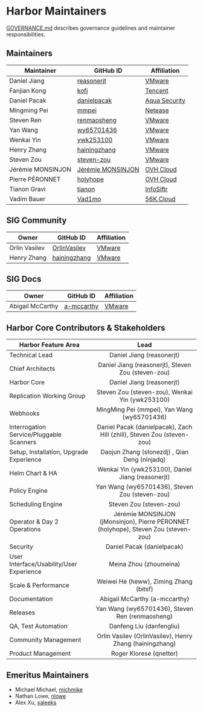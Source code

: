 # Harbor Maintainers

[GOVERNANCE.md](https://github.com/goharbor/community/blob/master/GOVERNANCE.md)
describes governance guidelines and maintainer responsibilities.

## Maintainers

| Maintainer | GitHub ID | Affiliation |
| --------------- | --------- | ----------- |
| Daniel Jiang | [reasonerjt](https://github.com/reasonerjt) | [VMware](https://www.github.com/vmware/) |
| Fanjian Kong | [kofj](https://github.com/kofj) | [Tencent](https://github.com/Tencent) |
| Daniel Pacak | [danielpacak](https://github.com/danielpacak) | [Aqua Security](https://www.github.com/aquasecurity/) |
| Mingming Pei | [mmpei](https://github.com/mmpei) | [Netease](https://github.com/netease) |
| Steven Ren | [renmaosheng](https://github.com/renmaosheng) | [VMware](https://www.github.com/vmware/) |
| Yan Wang | [wy65701436](https://github.com/wy65701436) | [VMware](https://www.github.com/vmware/) |
| Wenkai Yin | [ywk253100](https://github.com/ywk253100) | [VMware](https://www.github.com/vmware/) |
| Henry Zhang | [hainingzhang](https://github.com/hainingzhang)| [VMware](https://www.github.com/vmware/) | 
| Steven Zou | [steven-zou](https://github.com/steven-zou) | [VMware](https://www.github.com/vmware/) |
| Jérémie MONSINJON | [Jérémie MONSINJON](https://github.com/jMonsinjon) | [OVH Cloud](https://www.ovh.com/world/) | 
| Pierre PÉRONNET | [holyhope](github.com/holyhope) | [OVH Cloud](https://www.ovh.com/world/) |
| Tianon Gravi| [tianon](https://github.com/tianon) | [InfoSiftr](https://github.com/infosiftr) |
| Vadim Bauer| [Vad1mo](https://github.com/Vad1mo) | [56K.Cloud](https://container-registry.com) |

## SIG Community

| Owner | GitHub ID | Affiliation |
| --------------- | --------- | ----------- |
| Orlin Vasilev | [OrlinVasilev](https://github.com/OrlinVasilev) | [VMware](https://www.github.com/vmware/) |
| Henry Zhang | [hainingzhang](https://github.com/hainingzhang) | [VMware](https://www.github.com/vmware/) |

## SIG Docs

| Owner | GitHub ID | Affiliation |
| --------------- | --------- | ----------- |
| Abigail McCarthy | [a-mccarthy](https://github.com/a-mccarthy) | [VMware](https://www.github.com/vmware/) |

## Harbor Core Contributors & Stakeholders

| Harbor Feature Area | Lead |
| ----------------------------- | :---------------------: |
| Technical Lead | Daniel Jiang (reasonerjt) |
| Chief Architects | Daniel Jiang (reasonerjt), Steven Zou (steven-zou) |
| Harbor Core | Daniel Jiang (reasonerjt) |
| Replication Working Group | Steven Zou (steven-zou), Wenkai Yin (ywk253100) |
| Webhooks | MingMing Pei (mmpei), Yan Wang (wy65701436) |
| Interrogation Service/Pluggable Scanners | Daniel Pacak (danielpacak), Zach Hill (zhill), Steven Zou (steven-zou) |
| Setup, Installation, Upgrade Experience | Daojun Zhang (stonezdj) , Qian Deng (ninjadq) |
| Helm Chart & HA | Wenkai Yin (ywk253100), Daniel Jiang (reasonerjt) |
| Policy Engine | Yan Wang (wy65701436), Steven Zou (steven-zou) |
| Scheduling Engine | Steven Zou (steven-zou) |
| Operator & Day 2 Operations | Jérémie MONSINJON (jMonsinjon), Pierre PÉRONNET (holyhope), Steven Zou (steven-zou) |
| Security | Daniel Pacak (danielpacak)
| User Interface/Usability/User Experience | Meina Zhou (zhoumeina) |
| Scale & Performance | Weiwei He (heww), Ziming Zhang (bitsf) |
| Documentation | Abigail McCarthy (a-mccarthy) |
| Releases | Yan Wang (wy65701436), Steven Ren (renmaosheng) |
| QA, Test Automation | Danfeng Liu (danfengliu) |
| Community Management | Orlin Vasilev (OrlinVasilev), Henry Zhang (hainingzhang) |
| Product Management | Roger Klorese (qnetter) |

## Emeritus Maintainers
* Michael Michael, [michmike](https://github.com/michmike)
* Nathan Lowe, [nlowe](https://github.com/nlowe)
* Alex Xu, [xaleeks](https://github.com/xaleeks)
